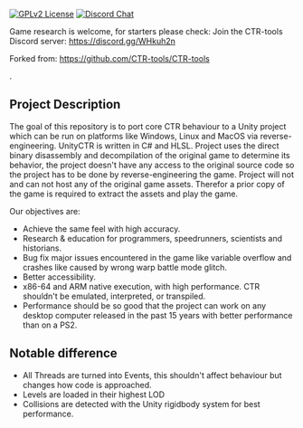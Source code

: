 [![GPLv2 License](https://img.shields.io/badge/License-GPL%20v2-green.svg)](https://opensource.org/licenses/GPL-2.0)
[![Discord Chat](https://img.shields.io/discord/527135227546435584.svg)](https://discord.gg/WHkuh2n)


Game research is welcome, for starters please check:
Join the CTR-tools Discord server: https://discord.gg/WHkuh2n

Forked from:
https://github.com/CTR-tools/CTR-tools

. 
## Project Description
The goal of this repository is to port core CTR behaviour to a Unity project which can be run on platforms like Windows, Linux and MacOS via reverse-engineering. UnityCTR is written in C# and HLSL. Project uses the direct binary disassembly and decompilation of the original game to determine its behavior, the project doesn't have any access to the original source code so the project has to be done by reverse-engineering the game. Project will not and can not host any of the original game assets. Therefor a prior copy of the game is required to extract the assets and play the game.

Our objectives are:
- Achieve the same feel with high accuracy.
- Research & education for programmers, speedrunners, scientists and historians. 
- Bug fix major issues encountered in the game like variable overflow and crashes like caused by wrong warp battle mode glitch.
- Better accessibility.
- x86-64 and ARM native execution, with high performance. CTR shouldn't be emulated, interpreted, or transpiled.
- Performance should be so good that the project can work on any desktop computer released in the past 15 years with better performance than on a PS2.


## Notable difference
- All Threads are turned into Events, this shouldn't affect behaviour but changes how code is approached.
- Levels are loaded in their highest LOD
- Collisions are detected with the Unity rigidbody system for best performance.
